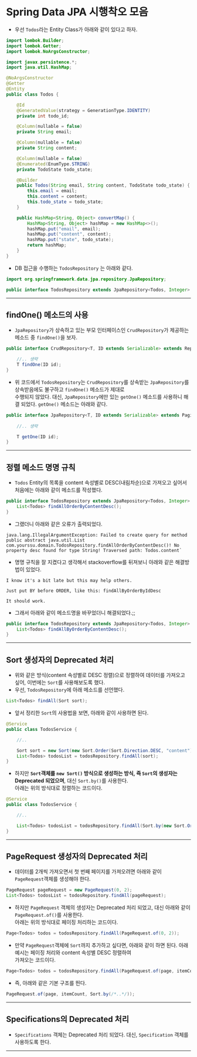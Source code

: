 <h1>Spring Data JPA 시행착오 모음</h1>

* 우선 `Todos`라는 Entity Class가 아래와 같이 있다고 하자.
```java
import lombok.Builder;
import lombok.Getter;
import lombok.NoArgsConstructor;

import javax.persistence.*;
import java.util.HashMap;

@NoArgsConstructor
@Getter
@Entity
public class Todos {

    @Id
    @GeneratedValue(strategy = GenerationType.IDENTITY)
    private int todo_id;

    @Column(nullable = false)
    private String email;

    @Column(nullable = false)
    private String content;

    @Column(nullable = false)
    @Enumerated(EnumType.STRING)
    private TodoState todo_state;

    @Builder
    public Todos(String email, String content, TodoState todo_state) {
        this.email = email;
        this.content = content;
        this.todo_state = todo_state;
    }

    public HashMap<String, Object> convertMap() {
        HashMap<String, Object> hashMap = new HashMap<>();
        hashMap.put("email", email);
        hashMap.put("content", content);
        hashMap.put("state", todo_state);
        return hashMap;
    }
}
```

* DB 접근을 수행하는 `TodosRepository` 는 아래와 같다.
```java
import org.springframework.data.jpa.repository.JpaRepository;

public interface TodosRepository extends JpaRepository<Todos, Integer> {}
```
<hr/>

<h2>findOne() 메소드의 사용</h2>

* `JpaRepository`가 상속하고 있는 부모 인터페이스인 `CrudRepository`가 제공하는 메소드 중 `findOne()`을 보자.
```java
public interface CrudRepository<T, ID extends Serializable> extends Repository<T, ID> {

    //.. 생략
    T findOne(ID id);
}
```

* 위 코드에서 `TodosRepository`는 `CrudRepository`를 상속받는 `JpaRepository`를 상속받음에도 불구하고 `findOne()` 메소드가 제대로   
  수행되지 않았다. 대신, `JpaRepository`에만 있는 `getOne()` 메소드를 사용하니 해결 되었다. `getOne()` 메소드는 아래와 같다.
```java
public interface JpaRepository<T, ID extends Serializable> extends PagingAndSortingRepository<T, ID>, QueryByExampleExecutor<T> {
    
    //.. 생략

    T getOne(ID id);
}
```
<hr/>

<h2>정렬 메소드 명명 규칙</h2>

* `Todos` Entity의 목록을 content 속성별로 DESC(내림차순)으로 가져오고 싶어서 처음에는 아래와 같이 메소드를 작성했다.
```java
public interface TodosRepository extends JpaRepository<Todos, Integer> {
    List<Todos> findAllOrderByContentDesc();
}
```

* 그랬더니 아래와 같은 오류가 출력되었다.
```
java.lang.IllegalArgumentException: Failed to create query for method public abstract java.util.List com.yourssu.domain.TodosRepository.findAllOrderByContentDesc()! No property desc found for type String! Traversed path: Todos.content`
```

* 명명 규칙을 잘 지켰다고 생각해서 stackoverflow를 뒤져보니 아래와 같은 해결방법이 있었다.
```
I know it's a bit late but this may help others.

Just put BY before ORDER, like this: findAllByOrderByIdDesc

It should work.
```

* 그래서 아래와 같이 메소드명을 바꾸었더니 해결되었다.;;
```java
public interface TodosRepository extends JpaRepository<Todos, Integer> {
    List<Todos> findAllByOrderByContentDesc();
}
```
<hr/>

<h2>Sort 생성자의 Deprecated 처리</h2>

* 위와 같은 방식(content 속성별로 DESC 정렬)으로 정렬하여 데이터를 가져오고 싶어, 이번에는 `Sort`를 사용해보도록 했다.
* 우선, `TodosRepository`에 아래 메소드를 선언했다.
```java
List<Todos> findAll(Sort sort);
```

* 앞서 정리한 `Sort`의 사용법을 보면, 아래와 같이 사용하면 된다.
```java
@Service
public class TodosService {

    //..

    Sort sort = new Sort(new Sort.Order(Sort.Direction.DESC, "content"));
    List<Todos> todosList = todosRepository.findAll(sort);
}
```

* 하지만 __`Sort`객체를 `new Sort()` 방식으로 생성하는 방식, 즉 `Sort`의 생성자는 Deprecated 되었으며__, 대신 `Sort.by()`를 사용한다.   
  아래는 위의 방식대로 정렬하는 코드이다.
```java
@Service
public class TodosService {

    //..

    List<Todos> todosList = todosRepository.findAll(Sort.by(new Sort.Order(Sort.Direction.DESC, "content")));
}
```
<hr/>

<h2>PageRequest 생성자의 Deprecated 처리</h2>

* 데이터를 2개씩 가져오면서 첫 번째 페이지를 가져오려면 아래와 같이 `PageRequest`객체를 생성해야 한다.
```java
PageRequest pageRequest = new PageRequest(0, 2);
List<Todos> todosList = todosRepository.findAll(pageRequest);
```

* 하지만 `PageRequest` 객체의 생성자는 Deprecated 처리 되었고, 대신 아래와 같이 `PageRequest.of()`를 사용한다.   
  아래는 위의 방식대로 페이징 처리하는 코드이다.
```java
Page<Todos> todos = todosRepository.findAll(PageRequest.of(0, 2));
```

* 만약 `PageRequest`객체에 `Sort`까지 추가하고 싶다면, 아래와 같이 하면 된다. 아래 예시는 페이징 처리와 content 속성별 DESC 정렬하여   
  가져오는 코드이다.
```java
Page<Todos> todos = todosRepository.findAll(PageRequest.of(page, itemCount, Sort.by(new Sort.Order(Sort.Direction.DESC, "content"))));
```

* 즉, 아래와 같은 기본 구조를 띈다.
```java
PageRequest.of(page, itemCount, Sort.by(/*..*/));
```
<hr/>

<h2>Specifications의 Deprecated 처리</h2>

* `Specifications` 객체는 Deprecated 처리 되었다. 대신, `Specification` 객체를 사용하도록 한다.
<hr/>